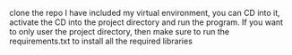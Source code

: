 clone the repo
I have included my virtual environment, you can CD into it, activate the CD into the project directory and run the program.
If you want to only user the project directory, then make sure to run the requirements.txt to install all the required libraries
